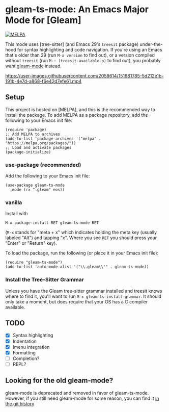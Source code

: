 gleam-ts-mode: An Emacs Major Mode for [Gleam]
==============================================

[![MELPA](https://melpa.org/packages/gleam-ts-mode-badge.svg)](https://melpa.org/#/gleam-ts-mode)

This mode uses [tree-sitter] (and Emacs 29's `treesit` package) under-the-hood for syntax highlighting and code navigation.  If you're using an Emacs that's older than 29 (run `M-x version` to find out), or a version compiled without `treesit` (run `M-: (treesit-available-p)` to find out), you probably want [gleam-mode] instead.

https://user-images.githubusercontent.com/2058614/151681785-5d212e1b-191b-4e7d-a868-f6e42d7efe61.mp4

Setup
-----

This project is hosted on [MELPA], and this is the recommended way to install the package.  To add MELPA as a package repository, add the following to your Emacs init file:
```elisp
(require 'package)
;; Add MELPA to archives
(add-to-list 'package-archives '("melpa" . "https://melpa.org/packages/"))
;; Load and activate packages
(package-initialize)
```

### use-package (recommended)

Add the following to your Emacs init file:
```elisp
(use-package gleam-ts-mode
  :mode (rx ".gleam" eos))
```

### vanilla

Install with
```
M-x package-install RET gleam-ts-mode RET
```
(`M-x` stands for "meta + x" which indicates holding the meta key (usually labeled "Alt") and tapping "x".  Where you see `RET` you should press your "Enter" or "Return" key).

To load the package, run the following (or place it in your Emacs init file):
```elisp
(require "gleam-ts-mode")
(add-to-list 'auto-mode-alist '("\\.gleam\\'" . gleam-ts-mode))
```

### Install the Tree-Sitter Grammar

Unless you have the Gleam tree-sitter grammar installed and treesit knows where to find it, you'll want to run `M-x gleam-ts-install-grammar`.  It should only take a moment, but does require that your OS has a C compiler available.

TODO
----

- [x] Syntax highlighting
- [x] Indentation
- [x] Imenu integration
- [x] Formatting
- [ ] Completion?
- [ ] REPL?

Looking for the old gleam-mode?
-------------------------------

gleam-mode is deprecated and removed in favor of gleam-ts-mode.  However, if you still need gleam-mode for some reason, you can find it [in the git history](https://github.com/gleam-lang/gleam-mode/blob/8656c4080dd2bb7dd6d6167953d6463d090509b0/gleam-mode.el)

[gleam-mode]: https://github.com/gleam-lang/gleam-mode/blob/8656c4080dd2bb7dd6d6167953d6463d090509b0/gleam-mode.el

